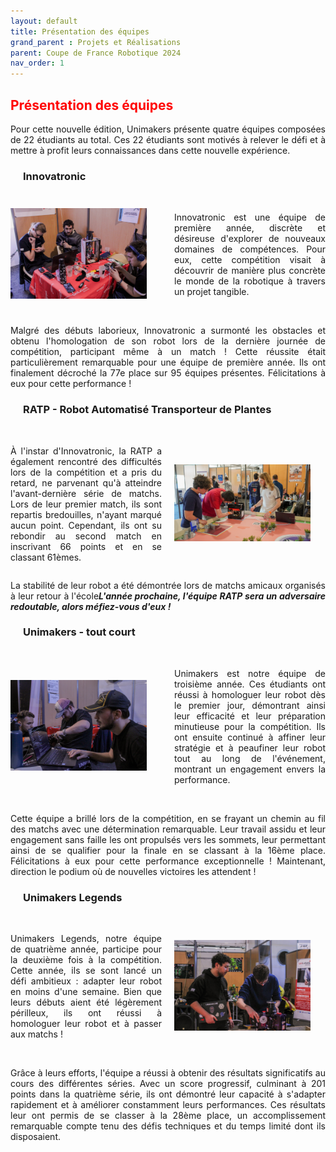 ```yaml
---
layout: default
title: Présentation des équipes
grand_parent : Projets et Réalisations
parent: Coupe de France Robotique 2024
nav_order: 1
---
```


<h2 style="color: red;"><strong>Présentation des équipes</strong></h2>

<p align="justify">Pour cette nouvelle édition, Unimakers présente quatre équipes composées de 22 étudiants au total. Ces 22 étudiants sont motivés à relever le défi et à mettre à profit leurs connaissances dans cette nouvelle expérience.</p>

<h3 style="margin-left: 20px;">Innovatronic</h3>

<br>

<div style="display: flex; justify-content: center; align-items: center;">
    <div style="flex: 1; margin-right: 10px;">
        <img src="../../../images/IMG_5813.jpg" alt="Image de l'équipe Innovatronic" style="width: 90%; height: auto;">
    </div>
    <div style="flex: 1; margin-left: 10px;">
    <p align="justify">Innovatronic est une équipe de première année, discrète et désireuse d'explorer de nouveaux domaines de compétences. Pour eux, cette compétition visait à découvrir de manière plus concrète le monde de la robotique à travers un projet tangible.</p>
    </div>
</div>
<br>

<p align="justify">Malgré des débuts laborieux, Innovatronic a surmonté les obstacles et obtenu l'homologation de son robot lors de la dernière journée de compétition, participant même à un match ! Cette réussite était particulièrement remarquable pour une équipe de première année. Ils ont finalement décroché la 77e place sur 95 équipes présentes. Félicitations à eux pour cette performance !</p>


<h3 style="margin-left: 20px;">RATP - Robot Automatisé Transporteur de Plantes </h3>

<br>

<div style="display: flex; justify-content: center; align-items: center;">
    <div style="flex: 1; margin-right: 10px;">
        <p align="justify">À l'instar d'Innovatronic, la RATP a également rencontré des difficultés lors de la compétition et a pris du retard, ne parvenant qu'à atteindre l'avant-dernière série de matchs. Lors de leur premier match, ils sont repartis bredouilles, n'ayant marqué aucun point. Cependant, ils ont su rebondir au second match en inscrivant 66 points et en se classant 61èmes.</p>
    </div>
    <div style="flex: 1; margin-left: 10px;">
        <img src="../../../images/DSC08110.jpg" alt="Image de RATPc" style="width: 90%; height: auto;">
    </div>
</div>

<p align="justify"> La stabilité de leur robot a été démontrée lors de matchs amicaux organisés à leur retour à l'école<em><strong>L'année prochaine, l'équipe RATP sera un adversaire redoutable, alors méfiez-vous d'eux !</strong></em><p>

<h3 style="margin-left: 20px;">Unimakers - tout court</h3>

<br>

<div style="display: flex; justify-content: center; align-items: center;">
    <div style="flex: 1; margin-right: 10px;">
        <img src="../../../images/IMG_5804.jpg" alt="Image de l'équipe Innovatronic" style="width: 90%; height: auto;">
    </div>
    <div style="flex: 1; margin-left: 10px;">
    <p align="justify">Unimakers est notre équipe de troisième année. Ces étudiants ont réussi à homologuer leur robot dès le premier jour, démontrant ainsi leur efficacité et leur préparation minutieuse pour la compétition. Ils ont ensuite continué à affiner leur stratégie et à peaufiner leur robot tout au long de l'événement, montrant un engagement envers la performance.
    </p>
    </div>
</div>
<br>

<p align="justify">Cette équipe a brillé lors de la compétition, en se frayant un chemin au fil des matchs avec une détermination remarquable. Leur travail assidu et leur engagement sans faille les ont propulsés vers les sommets, leur permettant ainsi de se qualifier pour la finale en se classant à la 16ème place. Félicitations à eux pour cette performance exceptionnelle ! Maintenant, direction le podium où de nouvelles victoires les attendent !</p>

<h3 style="margin-left: 20px;">Unimakers Legends</h3>

<br>

<div style="display: flex; justify-content: center; align-items: center;">
    <div style="flex: 1; margin-right: 10px;">
        <p align="justify">Unimakers Legends, notre équipe de quatrième année, participe pour la deuxième fois à la compétition. Cette année, ils se sont lancé un défi ambitieux : adapter leur robot en moins d'une semaine. Bien que leurs débuts aient été légèrement périlleux, ils ont réussi à homologuer leur robot et à passer aux matchs !</p>
    </div>
    <div style="flex: 1; margin-left: 10px;">
        <img src="../../../images/IMG_5777.jpg" alt="Image de RATPc" style="width: 90%; height: auto;">
    </div>
</div>
<br>

<p align="justify">Grâce à leurs efforts, l'équipe a réussi à obtenir des résultats significatifs au cours des différentes séries. Avec un score progressif, culminant à 201 points dans la quatrième série, ils ont démontré leur capacité à s'adapter rapidement et à améliorer constamment leurs performances. Ces résultats leur ont permis de se classer à la 28ème place, un accomplissement remarquable compte tenu des défis techniques et du temps limité dont ils disposaient.</p>